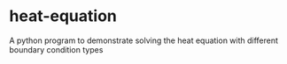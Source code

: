 # heat-equation
A python program to demonstrate solving the heat equation with different boundary condition types
